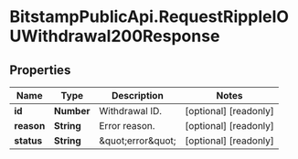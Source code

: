 # BitstampPublicApi.RequestRippleIOUWithdrawal200Response

## Properties

Name | Type | Description | Notes
------------ | ------------- | ------------- | -------------
**id** | **Number** | Withdrawal ID. | [optional] [readonly] 
**reason** | **String** | Error reason. | [optional] [readonly] 
**status** | **String** | \&quot;error\&quot; | [optional] [readonly] 


